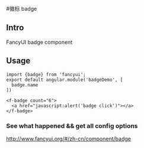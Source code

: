 #徽标 badge

## Intro

FancyUI badge component

## Usage

```
import {badge} from 'fancyui';
export default angular.module('badgeDemo', [
  badge.name
])
```

```
<f-badge count="6">
  <a href="javascript:alert('badge click')"></a>
</f-badge>
```

### See what happened && get all config options 

http://www.fancyui.org/#/zh-cn/component/badge
